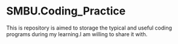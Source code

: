 # SMBU.Coding_Practice
This is repository is aimed to storage the typical and useful coding programs during my learning.I am willing to share it with.
